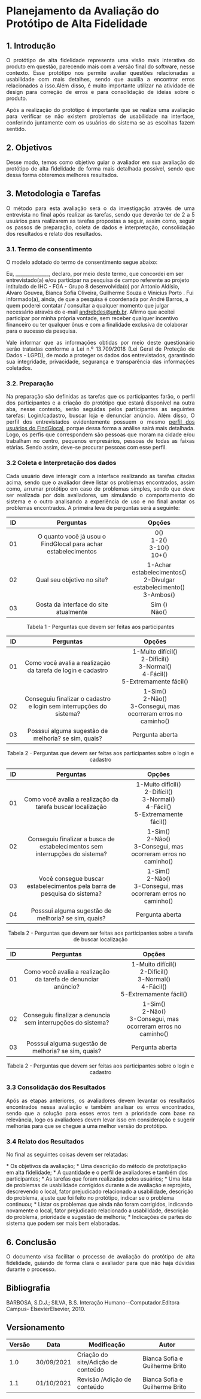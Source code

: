 # Planejamento da Avaliação do Protótipo de Alta Fidelidade

## 1. Introdução

<p align = "justify">O protótipo de alta fidelidade representa uma visão mais interativa do produto em questão, parecendo mais com a versão final do software, nesse contexto. Esse protótipo nos permite avaliar questões relacionadas a usabilidade com mais detalhes, sendo que auxilia a encontrar erros relacionados a isso.Além disso, é muito importante utilizar na atividade de design para correção de erros e para consolidação de ideias sobre o produto. </p>
<p align = "justify">Após a realização do protótipo é importante que se realize uma avaliação para verificar se não existem problemas de usabilidade na interface, conferindo juntamente com os usuários do sistema se as escolhas fazem sentido.</p>

## 2. Objetivos

<p align = "justify">Desse modo, temos como objetivo guiar o avaliador em sua avaliação do protótipo de alta fidelidade de forma mais detalhada possível, sendo que dessa forma obteremos melhores resultados.
</p>

## 3. Metodologia e Tarefas
<p align = "justify">O método para esta avaliação será o da investigação através de uma entrevista no final após realizar as tarefas, sendo que deverão ter de 2 a 5 usuários para realizarem as tarefas propostas a seguir, assim como, seguir os passos de preparação, coleta de dados e interpretação, consolidação dos resultados e relato dos resultados.
</p>

### 3.1. Termo de consentimento
<p align = "justify">
O modelo adotado do termo de consentimento segue abaixo:
</p>
<p align = "justify">

Eu, ______________, declaro, por meio deste termo, que concordei em ser entrevistado(a) e/ou
participar na pesquisa de campo referente ao projeto 
intitulado de IHC - FGA - Grupo 8 desenvolvida(o) por Antonio Aldísio, Álvaro  Gouvea, Bianca Sofia  Oliveira, Guilherme  Souza e Vinicius Porto  . Fui
informado(a), ainda, de que a pesquisa é coordenada  por André Barros, a
quem poderei contatar / consultar a qualquer momento que julgar necessário através do
e-mail andrebdes@unb.br.
Afirmo que aceitei participar por minha própria vontade, sem receber qualquer
incentivo financeiro ou ter qualquer ônus e com a finalidade exclusiva de colaborar para
o sucesso da pesquisa. 
</p>
<p align = "justify">
Vale informar que as informações obtidas por meio deste questionário serão tratadas conforme a Lei n.º 13.709/2018 (Lei Geral de Proteção de Dados - LGPD), de modo a  proteger os dados dos entrevistados, garantindo sua integridade, privacidade, segurança e transparência das informações coletados.
</p>

### 3.2. Preparação
<p align = "justify">Na preparação são definidas as tarefas que os participantes farão, o perfil dos participantes e a criação do protótipo que estará disponível na outra aba, nesse contexto, serão seguidas pelos participantes as seguintes tarefas: Login/cadastro, buscar loja e denunciar anúncio. Além disso, O perfil dos entrevistados evidentemente possuem o mesmo <a href="/2021.1-FindGlocal/requisitos/perfil_do_usuário/" >perfil dos usuários do FindGlocal</a>, porque dessa forma a análise sairá mais detalhada. Logo, os perfis que correspondem são pessoas que moram na cidade e/ou trabalham no centro, pequenos empresários, pessoas de todas as faixas etárias. Sendo assim, deve-se procurar pessoas com esse perfil. 
</p>

### 3.2 Coleta e Interpretação dos dados
<p align = "justify">Cada usuário deve interagir com a interface realizando as tarefas citadas acima, sendo que o avaliador deve listar os problemas encontrados, assim como, arrumar protótipo em caso de problemas simples, sendo que deve ser realizada por dois avaliadores, um simulando o comportamento do sistema e o outro analisando a experiência de uso e no final anotar os problemas encontrados. A primeira leva de perguntas será a seguinte:
</p>

<center>

|ID|Perguntas |Opções | 
|:--:|:--:|:--:|
|01|O quanto você já usou o FindGlocal para achar estabelecimentos|0() <br>1-2() <br>3-10() <br> 10+()|
|02|Qual seu objetivo no site?|1-Achar estabelecimentos() <br>2-Divulgar estabelecimento() <br>3-Ambos()|
|03|Gosta da interface do site atualmente| Sim () <br> Não() |
<figcaption> Tabela 1 - Perguntas que devem ser feitas aos participantes</figcaption>

</center>

<center>

|ID|Perguntas |Opções | 
|:--:|:--:|:--:|
|01|Como você avalia a realização da tarefa de login e cadastro|1-Muito difícil() <br>2-Difícil() <br>3-Normal() <br>4-Fácil() <br>5-Extremamente fácil()|
|02|Conseguiu finalizar o cadastro e login sem interrupções do sistema?|1-Sim() <br>2-Não() <br>3-Consegui, mas ocorreram erros no caminho()|
|03|Posssui alguma sugestão de melhoria? se sim, quais?|Pergunta aberta|


<figcaption> Tabela 2 - Perguntas que devem ser feitas aos participantes sobre o login e cadastro</figcaption>

</center>

<center>

|ID|Perguntas |Opções | 
|:--:|:--:|:--:|
|01|Como você avalia a realização da tarefa buscar localização|1-Muito difícil() <br>2-Difícil() <br>3-Normal() <br>4-Fácil() <br>5-Extremamente fácil()|
|02|Conseguiu finalizar a busca de estabelecimentos sem interrupções do sistema?|1-Sim() <br>2-Não() <br>3-Consegui, mas ocorreram erros no caminho()|
|03|Você consegue buscar estabelecimentos pela barra de pesquisa do sistema?|1-Sim() <br>2-Não() <br>3-Consegui, mas ocorreram erros no caminho()|
|04|Posssui alguma sugestão de melhoria? se sim, quais?|Pergunta aberta|
<figcaption> Tabela 2 - Perguntas que devem ser feitas aos participantes sobre a tarefa de buscar localização</figcaption>
</center>


<center>

|ID|Perguntas |Opções | 
|:--:|:--:|:--:|
|01|Como você avalia a realização da tarefa de denunciar anúncio?|1-Muito difícil() <br>2-Difícil() <br>3-Normal() <br>4-Fácil() <br>5-Extremamente fácil()|
|02|Conseguiu finalizar a denuncia sem interrupções do sistema?|1-Sim() <br>2-Não() <br>3-Consegui, mas ocorreram erros no caminho()|
|03|Posssui alguma sugestão de melhoria? se sim, quais?|Pergunta aberta|
<figcaption> Tabela 2 - Perguntas que devem ser feitas aos participantes sobre o login e cadastro</figcaption>

</center>

### 3.3 Consolidação dos Resultados
<p align = "justify">Após as etapas anteriores, os avaliadores devem levantar os resultados encontrados nessa avaliação e também analisar os erros encontrados, sendo que a solução para esses erros tem a prioridade com base na relevância, logo os avaliadores devem levar isso em consideração e sugerir melhorias para que se chegue a uma melhor versão do protótipo.
</p>

### 3.4 Relato dos Resultados
<p align = "justify">No final as seguintes coisas devem ser relatadas:
</p>
* Os objetivos da avaliação;
* Uma descrição do método de prototipação em alta fidelidade;
* A quantidade e o perfil de avaliadores e também dos participantes;
* As tarefas que foram realizadas pelos usuários;
* Uma lista de problemas de usabilidade corrigidos durante a de avaliação e reprojeto, descrevendo o local, fator prejudicado relacionado a usabilidade, descrição do problema, ajuste que foi feito no protótipo, indicar se o problema continuou;
* Listar os problemas que ainda não foram corrigidos, indicando novamente o local, fator prejudicado relacionado a usabilidade, descrição do problema, prioridade e sugestão de melhoria;
* Indicações de partes do sistema que podem ser mais bem elaboradas.


## 6. Conclusão

<p align = "justify">O documento visa facilitar o processo de avaliação do protótipo de alta fidelidade, guiando de forma clara o avaliador para que não haja dúvidas durante o processo.
</p>


## Bibliografia

BARBOSA, S.D.J.; SILVA, B.S. Interação Humano--Computador.Editora Campus- ElsevierElsevier, 2010.

## Versionamento
<center>

| Versão | Data | Modificação | Autor |
|--|--|--|--|
| 1.0 |30/09/2021 | Criação do site/Adição de conteúdo | Bianca Sofia e Guilherme Brito |
| 1.1 |01/10/2021 | Revisão /Adição de conteúdo | Bianca Sofia e Guilherme Brito |



</center>



